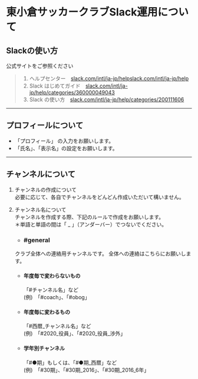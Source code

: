 # 東小倉サッカークラブSlack運用について
## Slackの使い方
  公式サイトをご参照ください
  > 1. ヘルプセンター　[slack.com/intl/ja-jp/helpslack.com/intl/ja-jp/help](https:://slack.com/intl/ja-jp/helpslack.com/intl/ja-jp/help)
  > 2. Slack はじめてガイド　[slack.com/intl/ja-jp/help/categories/360000049043](https://slack.com/intl/ja-jp/help/categories/360000049043)  
  > 3. Slack の使い方　[slack.com/intl/ja-jp/help/categories/200111606](https://slack.com/intl/ja-jp/help/categories/200111606)  
---

## プロフィールについて
- 「プロフィール」 の入力をお願いします。
- 「氏名」、「表示名」の設定をお願いします。

---

## チャンネルについて
1. チャンネルの作成について  
    必要に応じて、各自でチャンネルをどんどん作成いただいて構いません。
    
2. チャンネル名について  
   チャンネルを作成する際、下記のルールで作成をお願いします。  
   ＊単語と単語の間は「 _ 」（アンダーバー）でつないでください。  

   - ### #general  
    クラブ全体への連絡用チャンネルです。
    全体への連絡はこちらにお願いします。  

   - #### 年度毎で変わらないもの
     「#チャンネル名」など  
     (例)　「#coach」、「#obog」

   - #### 年度毎に変わるもの
     「#西暦_チャンネル名」など  
     (例)　「#2020_役員」、「#2020_役員_渉外」

   - #### 学年別チャンネル
     「#●期」もしくは、「#●期_西暦」など  
     (例)　「#30期」、「#30期_2016」、「#30期_2016_6年」
